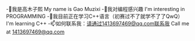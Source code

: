 -👋我是高木子熙 My name is Gao Muzixi
-👀我对编程感兴趣 I'm interesting in PROGRAMMING
-🌱我目前正在学习C++语言（初赛过不了就学不了了QwQ） I'm learning C++
-📫如何联系我：请通过1413697469@qq.com联系我 Call me at 1413697469@qq.com
